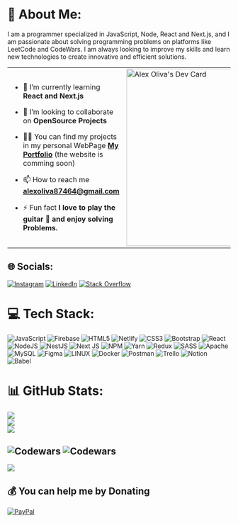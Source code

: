 # 💫 About Me:
I am a programmer specialized in JavaScript, Node, React and Next.js, and I am passionate about solving programming problems on platforms like LeetCode and CodeWars. I am always looking to improve my skills and learn new technologies to create innovative and efficient solutions.
<table align="center">
  <tr>
    <td>

- 🌱 I’m currently learning **React and Next.js**

- 👯 I’m looking to collaborate on **OpenSource Projects**

- 👨‍💻 You can find my projects in my personal WebPage  **[My Portfolio](https://github.com/Alex87464)** (the website is comming soon)

- 📫 How to reach me **alexoliva87464@gmail.com**

- ⚡ Fun fact **I love to play the guitar 🎸 and enjoy solving Problems.**
</td>
<td>
<a href="https://app.daily.dev/Alex87464">
<img src="https://api.daily.dev/devcards/760adcf46876469fb6f3f36978bcc961.png?r=y2i" width="400" alt="Alex Oliva's Dev Card"/>
</a>
</td>
  </tr>
</table>


## 🌐 Socials:
[![Instagram](https://img.shields.io/badge/Instagram-%23E4405F.svg?logo=Instagram&logoColor=white)](https://instagram.com/@alex.olivabc) [![LinkedIn](https://img.shields.io/badge/LinkedIn-%230077B5.svg?logo=linkedin&logoColor=white)](https://linkedin.com/in/https://www.linkedin.com/in/alex-oliva-120342248/) [![Stack Overflow](https://img.shields.io/badge/-Stackoverflow-FE7A16?logo=stack-overflow&logoColor=white)](https://stackoverflow.com/users/19150149) 

# 💻 Tech Stack:
![JavaScript](https://img.shields.io/badge/javascript-%23323330.svg?style=for-the-badge&logo=javascript&logoColor=%23F7DF1E) ![Firebase](https://img.shields.io/badge/firebase-%23039BE5.svg?style=for-the-badge&logo=firebase) ![HTML5](https://img.shields.io/badge/html5-%23E34F26.svg?style=for-the-badge&logo=html5&logoColor=white) ![Netlify](https://img.shields.io/badge/netlify-%23000000.svg?style=for-the-badge&logo=netlify&logoColor=#00C7B7) ![CSS3](https://img.shields.io/badge/css3-%231572B6.svg?style=for-the-badge&logo=css3&logoColor=white) ![Bootstrap](https://img.shields.io/badge/bootstrap-%23563D7C.svg?style=for-the-badge&logo=bootstrap&logoColor=white) ![React](https://img.shields.io/badge/react-%2320232a.svg?style=for-the-badge&logo=react&logoColor=%2361DAFB) ![NodeJS](https://img.shields.io/badge/node.js-6DA55F?style=for-the-badge&logo=node.js&logoColor=white) ![NestJS](https://img.shields.io/badge/nestjs-%23E0234E.svg?style=for-the-badge&logo=nestjs&logoColor=white) ![Next JS](https://img.shields.io/badge/Next-black?style=for-the-badge&logo=next.js&logoColor=white) ![NPM](https://img.shields.io/badge/NPM-%23000000.svg?style=for-the-badge&logo=npm&logoColor=white) ![Yarn](https://img.shields.io/badge/yarn-%232C8EBB.svg?style=for-the-badge&logo=yarn&logoColor=white) ![Redux](https://img.shields.io/badge/redux-%23593d88.svg?style=for-the-badge&logo=redux&logoColor=white) ![SASS](https://img.shields.io/badge/SASS-hotpink.svg?style=for-the-badge&logo=SASS&logoColor=white) ![Apache](https://img.shields.io/badge/apache-%23D42029.svg?style=for-the-badge&logo=apache&logoColor=white) ![MySQL](https://img.shields.io/badge/mysql-%2300f.svg?style=for-the-badge&logo=mysql&logoColor=white) 	![Figma](https://img.shields.io/badge/figma-%23F24E1E.svg?style=for-the-badge&logo=figma&logoColor=white) ![LINUX](https://img.shields.io/badge/Linux-FCC624?style=for-the-badge&logo=linux&logoColor=black) ![Docker](https://img.shields.io/badge/docker-%230db7ed.svg?style=for-the-badge&logo=docker&logoColor=white) ![Postman](https://img.shields.io/badge/Postman-FF6C37?style=for-the-badge&logo=postman&logoColor=white) ![Trello](https://img.shields.io/badge/Trello-%23026AA7.svg?style=for-the-badge&logo=Trello&logoColor=white) ![Notion](https://img.shields.io/badge/Notion-%23000000.svg?style=for-the-badge&logo=notion&logoColor=white) ![Babel](https://img.shields.io/badge/Babel-F9DC3e?style=for-the-badge&logo=babel&logoColor=black)
# 📊 GitHub Stats:
![](https://github-readme-stats.vercel.app/api?username=Alex87464&theme=react&hide_border=false&include_all_commits=false&count_private=true)<br/>
![](https://github-readme-streak-stats.herokuapp.com/?user=Alex87464&theme=react&hide_border=false)<br/>
![](https://github-readme-stats.vercel.app/api/top-langs/?username=Alex87464&theme=react&hide_border=false&include_all_commits=false&count_private=true&layout=compact)

![Codewars](https://www.codewars.com/users/Alex87464/badges/large)
![Codewars](https://github.r2v.ch/codewars?user=Alex87464&name=true&hide_clan=true&top_languages=true&stroke=%23b362ff&theme=midnight_blue)
---
[![](https://visitcount.itsvg.in/api?id=Alex87464&icon=2&color=1)](https://visitcount.itsvg.in)

  ## 💰 You can help me by Donating
  [![PayPal](https://img.shields.io/badge/PayPal-00457C?style=for-the-badge&logo=paypal&logoColor=white)](https://paypal.me/alex87464) 

  
<!-- Proudly created with GPRM ( https://gprm.itsvg.in ) -->